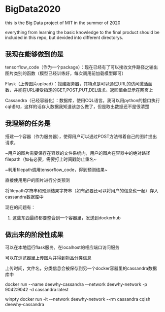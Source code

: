 # BigData2020
this is the Big Data project  of MIT in the summer of 2020

everything from learning the basic knowledge to the final product should be included in this repo, but devided into different directorys.



## 我现在能够做到的是

tensorflow_code（作为一个package）：现在已经有了可以接收文件路径之输出图片类别的函数（模型已经训练好，每次调用前加载模型即可）

Flask（上传图片upload）：搭建服务器，其特点是可以通过URL的访问激活函数，并能在URL接受指定的GET,POST,PUT,DEL请求。返回值会显示在网页上

Cassandra（已经容器化）：数据库，使用CQL语言。我可以用python的接口执行cql语句，这样的话存入数据我知道该怎么做了，但是取出数据还不是很清楚





## 我理解的任务是

搭建一个容器（作为服务器），使得用户可以通过POST方法带着自己的图片提出请求，

~用户的图片需要保存在容器的文件系统内，用户的图片在容器中的绝对路径filepath（如有必要，需要打上时间戳防止重名~

~利用filepath调用tensorflow_code，得到预测结果~

直接使用用户的图片进行分类预测

将filepath字符串和预测结果字符串（如有必要还可以将用户的信息也一起）存入cassandra数据库中

现在的问题有：

1. 这些东西最终都要整合到一个容器里，发送到dockerhub

## 做出来的阶段性成果

可以在本地运行flask服务，在localhost的相应端口访问服务

可以在浏览器里上传图片并得到物品分类信息

上传时间，文件名，分类信息会被保存到另一个docker容器里的cassandra数据库中

docker run --name deewhy-cassandra --network deewhy-network -p 9042:9042 -d cassandra:latest

winpty docker run -it --network deewhy-network --rm cassandra cqlsh deewhy-cassandra